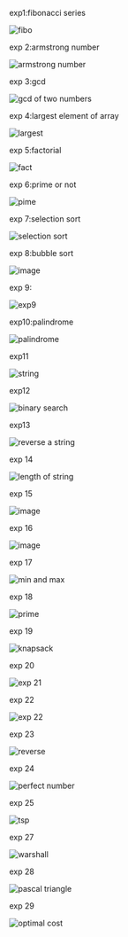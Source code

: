 exp1:fibonacci series

![fibo](https://github.com/janumavilla/CSA06-DAA-FOR-COMPLEXITY/assets/112294762/f91eb548-06cd-40e2-a9c6-e8144056db6a)

exp 2:armstrong number

![armstrong number](https://github.com/janumavilla/CSA06-DAA-FOR-COMPLEXITY/assets/112294762/a9de967e-8d40-4d3e-8900-dfeafb6c164f)

exp 3:gcd

![gcd of two numbers](https://github.com/janumavilla/CSA06-DAA-FOR-COMPLEXITY/assets/112294762/0dcb17dd-dd81-4674-8388-24457b7d3865)

exp 4:largest element of array

![largest](https://github.com/janumavilla/CSA06-DAA-FOR-COMPLEXITY/assets/112294762/cf6ff558-3728-4ef9-a60b-522fb3e027dd)

exp 5:factorial 

![fact](https://github.com/janumavilla/CSA06-DAA-FOR-COMPLEXITY/assets/112294762/d761f31a-9c4a-467d-8a41-c571db284d1e)

exp 6:prime or not

![pime](https://github.com/janumavilla/CSA06-DAA-FOR-COMPLEXITY/assets/112294762/24639504-553b-4d62-b2a5-cca9c0019ed3)

exp 7:selection sort

![selection sort](https://github.com/janumavilla/CSA06-DAA-FOR-COMPLEXITY/assets/112294762/688f79e4-a35c-4ac3-9410-9471b4817ca1)

exp 8:bubble sort

![image](https://github.com/janumavilla/CSA06-DAA-FOR-COMPLEXITY/assets/112294762/43ad3626-541e-4d74-802b-45b86f9a3dbf)

exp 9:

![exp9](https://github.com/janumavilla/CSA06-DAA-FOR-COMPLEXITY/assets/112294762/2763078b-d33e-4d49-b41a-6a52a61dcd77)

exp10:palindrome

![palindrome](https://github.com/janumavilla/CSA06-DAA-FOR-COMPLEXITY/assets/112294762/c8ff2430-9440-42af-b595-e59d76b86a52)

exp11

![string](https://github.com/janumavilla/CSA06-DAA-FOR-COMPLEXITY/assets/112294762/1ad97841-5ff5-48d6-ade5-f0126a302dfc)

exp12

![binary search](https://github.com/janumavilla/CSA06-DAA-FOR-COMPLEXITY/assets/112294762/18e4a802-e84f-4f62-ab15-5b7c750d2632)

exp13

![reverse a string](https://github.com/janumavilla/CSA06-DAA-FOR-COMPLEXITY/assets/112294762/311cdecc-7c7e-4322-94df-bdc10b503c53)

exp 14

![length of string](https://github.com/janumavilla/CSA06-DAA-FOR-COMPLEXITY/assets/112294762/a5ccaca1-5297-4c74-a96e-bcd91572cacc)

exp 15

![image](https://github.com/janumavilla/CSA06-DAA-FOR-COMPLEXITY/assets/112294762/059858b7-7738-4b24-a2f8-e3bf7bfcffac)

exp 16

![image](https://github.com/janumavilla/CSA06-DAA-FOR-COMPLEXITY/assets/112294762/fce15119-b8b9-4fec-af7d-550f97b0706b)

exp 17

![min and max](https://github.com/janumavilla/CSA06-DAA-FOR-COMPLEXITY/assets/112294762/7fb8c1c0-d6e8-4077-8a79-3bdb4aff24cf)

exp 18

![prime](https://github.com/janumavilla/CSA06-DAA-FOR-COMPLEXITY/assets/112294762/56857544-f0a4-443d-ac68-8ece8b6b8974)

exp 19

![knapsack](https://github.com/janumavilla/CSA06-DAA-FOR-COMPLEXITY/assets/112294762/e2e23c18-05b5-46db-826f-ebd1d396c9e2)

exp 20

![exp 21](https://github.com/janumavilla/CSA06-DAA-FOR-COMPLEXITY/assets/112294762/c87ff39d-e07f-48f5-9821-9967b79b2704)

exp 22

![exp 22](https://github.com/janumavilla/CSA06-DAA-FOR-COMPLEXITY/assets/112294762/7687923c-400e-4414-8815-f0719b32734d)

exp 23

![reverse](https://github.com/janumavilla/CSA06-DAA-FOR-COMPLEXITY/assets/112294762/6d60f20b-6782-4081-960c-61483bab9d73)

exp 24

![perfect number](https://github.com/janumavilla/CSA06-DAA-FOR-COMPLEXITY/assets/112294762/f0d4e977-3e1b-4a3c-9271-557bc887851a)

exp 25

![tsp](https://github.com/janumavilla/CSA06-DAA-FOR-COMPLEXITY/assets/112294762/b25ca1cd-dbba-4e2a-a6fa-78752b130ba5)

exp 27

![warshall](https://github.com/janumavilla/CSA06-DAA-FOR-COMPLEXITY/assets/112294762/31a2d1ea-c118-451d-bbd1-30863a9624ff)

exp 28

![pascal triangle](https://github.com/janumavilla/CSA06-DAA-FOR-COMPLEXITY/assets/112294762/98bf292d-5968-4bbd-8c99-a30a338f11fa)

exp 29

![optimal cost](https://github.com/janumavilla/CSA06-DAA-FOR-COMPLEXITY/assets/112294762/bb4f6619-10bc-476a-95df-f5b1610fc79f)

























